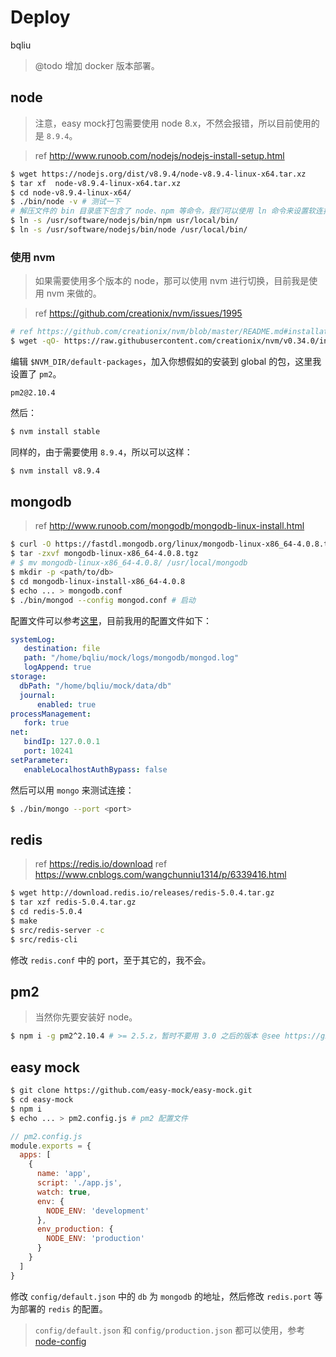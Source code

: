# Deploy

bqliu

> @todo 增加 docker 版本部署。

## node

> 注意，easy mock打包需要使用 node 8.x，不然会报错，所以目前使用的是 `8.9.4`。

> ref http://www.runoob.com/nodejs/nodejs-install-setup.html

```bash
$ wget https://nodejs.org/dist/v8.9.4/node-v8.9.4-linux-x64.tar.xz
$ tar xf  node-v8.9.4-linux-x64.tar.xz
$ cd node-v8.9.4-linux-x64/ 
$ ./bin/node -v # 测试一下
# 解压文件的 bin 目录底下包含了 node、npm 等命令，我们可以使用 ln 命令来设置软连接：
$ ln -s /usr/software/nodejs/bin/npm usr/local/bin/ 
$ ln -s /usr/software/nodejs/bin/node /usr/local/bin/
```

### 使用 nvm

> 如果需要使用多个版本的 node，那可以使用 nvm 进行切换，目前我是使用 nvm 来做的。

> ref https://github.com/creationix/nvm/issues/1995

```bash
# ref https://github.com/creationix/nvm/blob/master/README.md#installation-and-update
$ wget -qO- https://raw.githubusercontent.com/creationix/nvm/v0.34.0/install.sh | bash
```

编辑 `$NVM_DIR/default-packages`，加入你想假如的安装到 global 的包，这里我设置了 `pm2`。

```
pm2@2.10.4
```

然后：

```bash
$ nvm install stable
```

同样的，由于需要使用 `8.9.4`，所以可以这样：

```bash
$ nvm install v8.9.4
```

## mongodb

> ref http://www.runoob.com/mongodb/mongodb-linux-install.html

```bash
$ curl -O https://fastdl.mongodb.org/linux/mongodb-linux-x86_64-4.0.8.tgz
$ tar -zxvf mongodb-linux-x86_64-4.0.8.tgz
# $ mv mongodb-linux-x86_64-4.0.8/ /usr/local/mongodb
$ mkdir -p <path/to/db>
$ cd mongodb-linux-install-x86_64-4.0.8
$ echo ... > mongodb.conf
$ ./bin/mongod --config mongod.conf # 启动
```

配置文件可以参考[这里](https://docs.mongodb.com/manual/reference/configuration-options/#configuration-file)，目前我用的配置文件如下：

```yml
systemLog:
   destination: file
   path: "/home/bqliu/mock/logs/mongodb/mongod.log"
   logAppend: true
storage:
  dbPath: "/home/bqliu/mock/data/db"
  journal:
      enabled: true
processManagement:
   fork: true
net:
   bindIp: 127.0.0.1
   port: 10241
setParameter:
   enableLocalhostAuthBypass: false
```

然后可以用 `mongo` 来测试连接：

```bash
$ ./bin/mongo --port <port>
```

## redis

> ref https://redis.io/download
> ref https://www.cnblogs.com/wangchunniu1314/p/6339416.html

```bash
$ wget http://download.redis.io/releases/redis-5.0.4.tar.gz
$ tar xzf redis-5.0.4.tar.gz
$ cd redis-5.0.4
$ make
$ src/redis-server -c 
$ src/redis-cli
```

修改 `redis.conf` 中的 port，至于其它的，我不会。

## pm2

> 当然你先要安装好 node。

```bash
$ npm i -g pm2^2.10.4 # >= 2.5.z，暂时不要用 3.0 之后的版本 @see https://github.com/Unitech/pm2/issues/4128
```

## easy mock

```bash
$ git clone https://github.com/easy-mock/easy-mock.git
$ cd easy-mock
$ npm i
$ echo ... > pm2.config.js # pm2 配置文件
```

```javascript
// pm2.config.js
module.exports = {
  apps: [
    {
      name: 'app',
      script: './app.js',
      watch: true,
      env: {
        NODE_ENV: 'development'
      },
      env_production: {
        NODE_ENV: 'production'
      }
    }
  ]
}
```

修改 `config/default.json` 中的 `db` 为 `mongodb` 的地址，然后修改 `redis.port` 等为部署的 `redis` 的配置。

> `config/default.json` 和 `config/production.json` 都可以使用，参考 [node-config](https://github.com/lorenwest/node-config)
